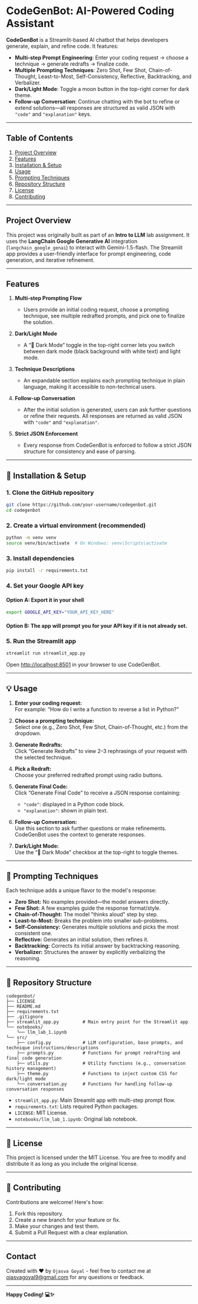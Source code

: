 # CodeGenBot: AI-Powered Coding Assistant

**CodeGenBot** is a Streamlit-based AI chatbot that helps developers generate, explain, and refine code. It features:
- **Multi-step Prompt Engineering**: Enter your coding request → choose a technique → generate redrafts → finalize code.
- **Multiple Prompting Techniques**: Zero Shot, Few Shot, Chain-of-Thought, Least-to-Most, Self-Consistency, Reflective, Backtracking, and Verbalizer.
- **Dark/Light Mode**: Toggle a moon button in the top-right corner for dark theme.
- **Follow-up Conversation**: Continue chatting with the bot to refine or extend solutions—all responses are structured as valid JSON with `"code"` and `"explanation"` keys.

---

## Table of Contents
1. [Project Overview](#project-overview)  
2. [Features](#features)  
3. [Installation & Setup](#-installation--setup)  
4. [Usage](#-usage)  
5. [Prompting Techniques](#-prompting-techniques)  
6. [Repository Structure](#-repository-structure)  
7. [License](#-license)  
8. [Contributing](#-contributing)  

---

## Project Overview

This project was originally built as part of an **Intro to LLM** lab assignment. It uses the **LangChain Google Generative AI** integration (`langchain_google_genai`) to interact with Gemini-1.5-flash. The Streamlit app provides a user-friendly interface for prompt engineering, code generation, and iterative refinement.

---

## Features

1. **Multi-step Prompting Flow**  
   - Users provide an initial coding request, choose a prompting technique, see multiple redrafted prompts, and pick one to finalize the solution.

2. **Dark/Light Mode**  
   - A “🌙 Dark Mode” toggle in the top-right corner lets you switch between dark mode (black background with white text) and light mode.

3. **Technique Descriptions**  
   - An expandable section explains each prompting technique in plain language, making it accessible to non-technical users.

4. **Follow-up Conversation**  
   - After the initial solution is generated, users can ask further questions or refine their requests. All responses are returned as valid JSON with `"code"` and `"explanation"`.

5. **Strict JSON Enforcement**  
   - Every response from CodeGenBot is enforced to follow a strict JSON structure for consistency and ease of parsing.

---

## 🚀 Installation & Setup

### 1. Clone the GitHub repository

```bash
git clone https://github.com/your-username/codegenbot.git
cd codegenbot
```

### 2. Create a virtual environment (recommended)

```bash
python -m venv venv
source venv/bin/activate  # On Windows: venv\Scripts\activate
```

### 3. Install dependencies

```bash
pip install -r requirements.txt
```

### 4. Set your Google API key

#### Option A: Export it in your shell

```bash
export GOOGLE_API_KEY="YOUR_API_KEY_HERE"
```

#### Option B: The app will prompt you for your API key if it is not already set.

### 5. Run the Streamlit app

```bash
streamlit run streamlit_app.py
```

Open [http://localhost:8501](http://localhost:8501) in your browser to use CodeGenBot.

---

## 💡 Usage

1. **Enter your coding request:**  
   For example: “How do I write a function to reverse a list in Python?”

2. **Choose a prompting technique:**  
   Select one (e.g., Zero Shot, Few Shot, Chain-of-Thought, etc.) from the dropdown.

3. **Generate Redrafts:**  
   Click “Generate Redrafts” to view 2–3 rephrasings of your request with the selected technique.

4. **Pick a Redraft:**  
   Choose your preferred redrafted prompt using radio buttons.

5. **Generate Final Code:**  
   Click “Generate Final Code” to receive a JSON response containing:
   - `"code"`: displayed in a Python code block.
   - `"explanation"`: shown in plain text.

6. **Follow-up Conversation:**  
   Use this section to ask further questions or make refinements. CodeGenBot uses the context to generate responses.

7. **Dark/Light Mode:**  
   Use the “🌙 Dark Mode” checkbox at the top-right to toggle themes.

---

## 🧠 Prompting Techniques

Each technique adds a unique flavor to the model's response:

- **Zero Shot:** No examples provided—the model answers directly.
- **Few Shot:** A few examples guide the response format/style.
- **Chain-of-Thought:** The model "thinks aloud" step by step.
- **Least-to-Most:** Breaks the problem into smaller sub-problems.
- **Self-Consistency:** Generates multiple solutions and picks the most consistent one.
- **Reflective:** Generates an initial solution, then refines it.
- **Backtracking:** Corrects its initial answer by backtracking reasoning.
- **Verbalizer:** Structures the answer by explicitly verbalizing the reasoning.

---

## 📁 Repository Structure

```
codegenbot/
├── LICENSE
├── README.md
├── requirements.txt
├── .gitignore
├── streamlit_app.py         # Main entry point for the Streamlit app
└── notebooks/
    └── llm_lab_1.ipynb
└── src/
    ├── config.py            # LLM configuration, base prompts, and technique instructions/descriptions
    ├── prompts.py           # Functions for prompt redrafting and final code generation
    ├── utils.py             # Utility functions (e.g., conversation history management)
    ├── theme.py             # Functions to inject custom CSS for dark/light mode
    └── conversation.py      # Functions for handling follow-up conversation responses

```

- `streamlit_app.py`: Main Streamlit app with multi-step prompt flow.
- `requirements.txt`: Lists required Python packages.
- `LICENSE`: MIT License.
- `notebooks/llm_lab_1.ipynb`: Original lab notebook.

---

## 📜 License

This project is licensed under the MIT License. You are free to modify and distribute it as long as you include the original license.

---

## 🤝 Contributing

Contributions are welcome! Here's how:

1. Fork this repository.
2. Create a new branch for your feature or fix.
3. Make your changes and test them.
4. Submit a Pull Request with a clear explanation.

---

## Contact
Created with ❤️ by `Ojasva Goyal` - feel free to contact me at ojasvagoyal9@gmail.com for any questions or feedback.

---

**Happy Coding! 💻✨**
